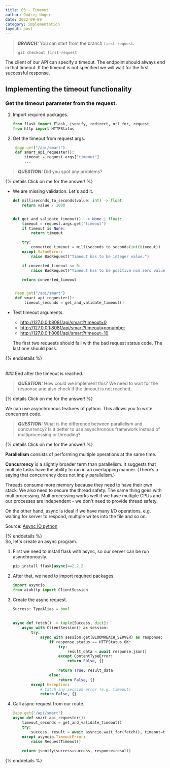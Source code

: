 ```yaml
---
title: 03 - Timeout
author: Ondrej Unger
date: 2022-09-09
category: implementation
layout: post
---
```


> **_BRANCH:_**  You can start from the branch `first-request`.
>
> `git checkout first-request`

The client of our API can specify a timeout. The endpoint should always end in that timeout. If the timeout is not
specified we will wait for the first successful response.

## Implementing the timeout functionality

### Get the timeout parameter from the request.

1. Import required packages.

    ```python
    from flask import Flask, jsonify, redirect, url_for, request
    from http import HTTPStatus
    ```

2. Get the timeout from request args.

   ```python
    @app.get("/api/smart")
    def smart_api_requester():
        timeout = request.args["timeout"]
        ...
   ```

> **_QUESTION:_**  Did you spot any problems?

{% details Click on me for the answer! %}

- We are missing validation. Let's add it.
    ```python
    def milliseconds_to_seconds(value: int) -> float:
        return value / 1000
    
    
    def get_and_validate_timeout()  -> None | float:
        timeout = request.args.get("timeout")
        if timeout is None:
            return timeout
    
        try:
            converted_timeout = milliseconds_to_seconds(int(timeout))
        except ValueError:
            raise BadRequest("Timeout has to be integer value.")
    
        if converted_timeout <= 0:
            raise BadRequest("Timeout has to be positive non zero value.")
    
        return converted_timeout
    
    
     @app.get("/api/smart")
     def smart_api_requester():
         timeout_seconds = get_and_validate_timeout()
     ```

- Test timeout arguments.
    - http://127.0.0.1:8081/api/smart?timeout=0
    - http://127.0.0.1:8081/api/smart?timeout=nonumber
    - http://127.0.0.1:8081/api/smart?timeout=10

  The first two requests should fail with the bad request status code. The last one should pass.

{% enddetails %}

<br>
### End after the timeout is reached.

> **_QUESTION:_** How could we implement this? We need to wait for the response and also check if the timeout is not
> reached.

{% details Click on me for the answer! %}

We can use asynchronous features of python. This allows you to write concurrent code.
> **_QUESTION:_** What is the difference between parallelism and concurrency? Is it better to use asynchronous
> framework instead of multiprocessing or threading?

{% details Click on me for the answer! %}

**Parallelism** consists of performing multiple operations at the same time.

**Concurrency** is a slightly broader term than parallelism. It suggests that multiple tasks have the ability to run
in an overlapping manner. (There’s a saying that concurrency does not imply parallelism.)

Threads consume more memory because they need to have their own stack. We also need to secure the thread safety.
The same thing goes with multiprocessing. Multiprocessing works well if we have multiple CPUs and our processes are
independent - we don't need to provide thread safety.

On the other hand, async is ideal if we have many I/O operations, e.g. waiting for server to respond, multiple writes
into the file and so on.

Source: [Async IO python](https://realpython.com/async-io-python/)

{% enddetails %}
<br>
So, let's create an async program.

1. First we need to install flask with async, so our server can be run asynchronously.
   ```python
   pip install flask[async]==2.2.2
   ```
2. After that, we need to import required packages.
   ```python
   import asyncio
   from aiohttp import ClientSession
   ```
3. Create the async request.
   ```python
   Success: TypeAlias = bool
      
      
   async def fetch() -> tuple[Success, dict]:
       async with ClientSession() as session:
           try:
               async with session.get(BLOOMREACH_SERVER) as response:
                   if response.status == HTTPStatus.OK:
                       try:
                           result_data = await response.json()
                       except ContentTypeError:
                           return False, {}
      
                       return True, result_data
                   else:
                       return False, {}
           except Exception:
               # Catch any session error (e.g. timeout)
               return False, {}
   ```
4. Call async request from our route.
   ```python
   @app.get("/api/smart")
   async def smart_api_requester():
       timeout_seconds = get_and_validate_timeout()
       try:
           success, result = await asyncio.wait_for(fetch(), timeout=timeout_seconds)
       except asyncio.TimeoutError:
           raise RequestTimeout()
      
       return jsonify(success=success, response=result)
   ```

{% enddetails %}
